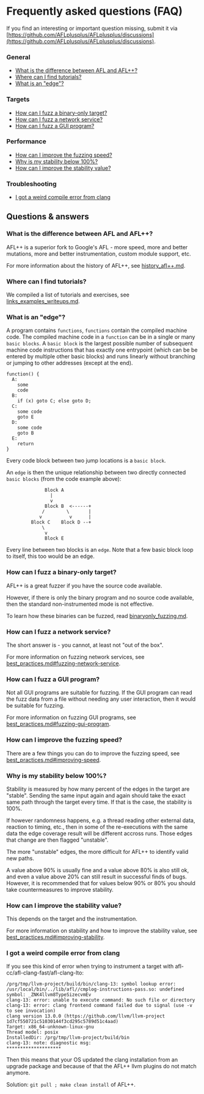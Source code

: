 # Frequently asked questions (FAQ)

If you find an interesting or important question missing, submit it via
[https://github.com/AFLplusplus/AFLplusplus/discussions](https://github.com/AFLplusplus/AFLplusplus/discussions).

### General

  * [What is the difference between AFL and AFL++?](#what-is-the-difference-between-afl-and-afl)
  * [Where can I find tutorials?](#where-can-i-find-tutorials)
  * [What is an "edge"?](#what-is-an-edge)

### Targets

  * [How can I fuzz a binary-only target?](#how-can-i-fuzz-a-binary-only-target)
  * [How can I fuzz a network service?](#how-can-i-fuzz-a-network-service)
  * [How can I fuzz a GUI program?](#how-can-i-fuzz-a-gui-program)

### Performance

  * [How can I improve the fuzzing speed?](#how-can-i-improve-the-fuzzing-speed)
  * [Why is my stability below 100%?](#why-is-my-stability-below-100)
  * [How can I improve the stability value?](#how-can-i-improve-the-stability-value)

### Troubleshooting

  * [I got a weird compile error from clang](#i-got-a-weird-compile-error-from-clang)

## Questions & answers

### What is the difference between AFL and AFL++?

AFL++ is a superior fork to Google's AFL - more speed, more and better mutations, more and better instrumentation, custom module support, etc.

For more information about the history of AFL++, see [history_afl++.md](history_afl++.md).

### Where can I find tutorials?

We compiled a list of tutorials and exercises, see [links_examples_writeups.md](links_examples_writeups.md).

### What is an "edge"?

A program contains `functions`, `functions` contain the compiled machine code.
The compiled machine code in a `function` can be in a single or many `basic blocks`.
A `basic block` is the largest possible number of subsequent machine code instructions that has exactly one entrypoint (which can be be entered by multiple other basic blocks) and runs linearly without branching or jumping to other addresses (except at the end).

```
function() {
  A:
    some
    code
  B:
    if (x) goto C; else goto D;
  C:
    some code
    goto E
  D:
    some code
    goto B
  E:
    return
}
```

Every code block between two jump locations is a `basic block`.

An `edge` is then the unique relationship between two directly connected `basic blocks` (from the code example above):

```
              Block A
                |
                v
              Block B  <------+
             /        \       |
            v          v      |
         Block C    Block D --+
             \
              v
              Block E
```

Every line between two blocks is an `edge`.
Note that a few basic block loop to itself, this too would be an edge.

### How can I fuzz a binary-only target?

AFL++ is a great fuzzer if you have the source code available.

However, if there is only the binary program and no source code available, then the standard non-instrumented mode is not effective.

To learn how these binaries can be fuzzed, read [binaryonly_fuzzing.md](binaryonly_fuzzing.md).

### How can I fuzz a network service?

The short answer is - you cannot, at least not "out of the box".

For more information on fuzzing network services, see [best_practices.md#fuzzing-network-service](best_practices.md#fuzzing-network-service).

### How can I fuzz a GUI program?

Not all GUI programs are suitable for fuzzing. If the GUI program can read the fuzz data from a file without needing any user interaction, then it would be suitable for fuzzing.

For more information on fuzzing GUI programs, see [best_practices.md#fuzzing-gui-program](best_practices.md#fuzzing-gui-program).

### How can I improve the fuzzing speed?

There are a few things you can do to improve the fuzzing speed, see [best_practices.md#improving-speed](best_practices.md#improving-speed).

### Why is my stability below 100%?

Stability is measured by how many percent of the edges in the target are "stable".
Sending the same input again and again should take the exact same path through the target every time.
If that is the case, the stability is 100%.

If however randomness happens, e.g. a thread reading other external data, reaction to timing, etc., then in some of the re-executions with the same data the edge coverage result will be different accross runs.
Those edges that change are then flagged "unstable".

The more "unstable" edges, the more difficult for AFL++ to identify valid new paths.

A value above 90% is usually fine and a value above 80% is also still ok, and even a value above 20% can still result in successful finds of bugs.
However, it is recommended that for values below 90% or 80% you should take countermeasures to improve stability.

### How can I improve the stability value?

This depends on the target and the instrumentation.

For more information on stability and how to improve the stability value, see [best_practices.md#improving-stability](best_practices.md#improving-stability).

### I got a weird compile error from clang

If you see this kind of error when trying to instrument a target with afl-cc/afl-clang-fast/afl-clang-lto:

```
/prg/tmp/llvm-project/build/bin/clang-13: symbol lookup error: /usr/local/bin/../lib/afl//cmplog-instructions-pass.so: undefined symbol: _ZNK4llvm8TypeSizecvmEv
clang-13: error: unable to execute command: No such file or directory
clang-13: error: clang frontend command failed due to signal (use -v to see invocation)
clang version 13.0.0 (https://github.com/llvm/llvm-project 1d7cf550721c51030144f3cd295c5789d51c4aad)
Target: x86_64-unknown-linux-gnu
Thread model: posix
InstalledDir: /prg/tmp/llvm-project/build/bin
clang-13: note: diagnostic msg: 
********************
```

Then this means that your OS updated the clang installation from an upgrade package and because of that the AFL++ llvm plugins do not match anymore.

Solution: `git pull ; make clean install` of AFL++.